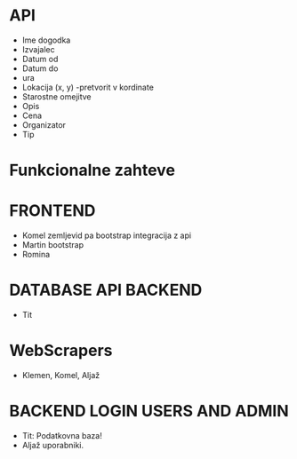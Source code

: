 # API

- Ime dogodka
- Izvajalec
- Datum od
- Datum do
- ura
- Lokacija (x, y) -pretvorit v kordinate
- Starostne omejitve
- Opis
- Cena
- Organizator
- Tip

# Funkcionalne zahteve

# FRONTEND

- Komel zemljevid pa bootstrap integracija z api
- Martin bootstrap
- Romina

# DATABASE API BACKEND

- Tit

# WebScrapers

- Klemen, Komel, Aljaž

# BACKEND LOGIN USERS AND ADMIN

- Tit: Podatkovna baza!
- Aljaž uporabniki.
  >
